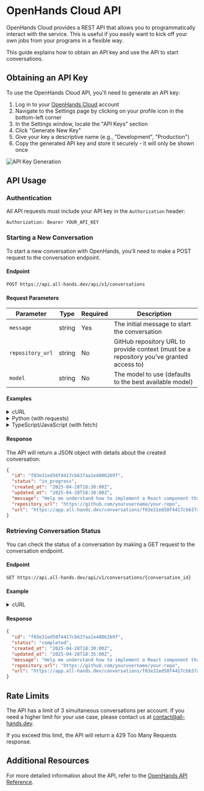 # OpenHands Cloud API

OpenHands Cloud provides a REST API that allows you to programmatically interact with the service. This is useful if you easily want to kick off your own jobs from your programs in a flexible way.

This guide explains how to obtain an API key and use the API to start conversations.

## Obtaining an API Key

To use the OpenHands Cloud API, you'll need to generate an API key:

1. Log in to your [OpenHands Cloud](https://app.all-hands.dev) account
2. Navigate to the Settings page by clicking on your profile icon in the bottom-left corner
3. In the Settings window, locate the "API Keys" section
4. Click "Generate New Key"
5. Give your key a descriptive name (e.g., "Development", "Production")
6. Copy the generated API key and store it securely - it will only be shown once

![API Key Generation](/img/docs/api-key-generation.png)

## API Usage

### Authentication

All API requests must include your API key in the `Authorization` header:

```
Authorization: Bearer YOUR_API_KEY
```

### Starting a New Conversation

To start a new conversation with OpenHands, you'll need to make a POST request to the conversation endpoint.

#### Endpoint

```
POST https://api.all-hands.dev/api/v1/conversations
```

#### Request Parameters

| Parameter | Type | Required | Description |
|-----------|------|----------|-------------|
| `message` | string | Yes | The initial message to start the conversation |
| `repository_url` | string | No | GitHub repository URL to provide context (must be a repository you've granted access to) |
| `model` | string | No | The model to use (defaults to the best available model) |

#### Examples

<details>
<summary>cURL</summary>

```bash
curl -X POST "https://api.all-hands.dev/api/v1/conversations" \
  -H "Authorization: Bearer YOUR_API_KEY" \
  -H "Content-Type: application/json" \
  -d '{
    "message": "Help me understand how to implement a React component that displays a counter",
    "repository_url": "https://github.com/yourusername/your-repo"
  }'
```
</details>

<details>
<summary>Python (with requests)</summary>

```python
import requests

api_key = "YOUR_API_KEY"
url = "https://api.all-hands.dev/api/v1/conversations"

headers = {
    "Authorization": f"Bearer {api_key}",
    "Content-Type": "application/json"
}

data = {
    "message": "Help me understand how to implement a React component that displays a counter",
    "repository_url": "https://github.com/yourusername/your-repo"
}

response = requests.post(url, headers=headers, json=data)
conversation = response.json()

print(f"Conversation ID: {conversation['id']}")
print(f"Status: {conversation['status']}")
```
</details>

<details>
<summary>TypeScript/JavaScript (with fetch)</summary>

```typescript
const apiKey = "YOUR_API_KEY";
const url = "https://api.all-hands.dev/api/v1/conversations";

const headers = {
  "Authorization": `Bearer ${apiKey}`,
  "Content-Type": "application/json"
};

const data = {
  message: "Help me understand how to implement a React component that displays a counter",
  repository_url: "https://github.com/yourusername/your-repo"
};

async function startConversation() {
  try {
    const response = await fetch(url, {
      method: "POST",
      headers: headers,
      body: JSON.stringify(data)
    });

    const conversation = await response.json();

    console.log(`Conversation ID: ${conversation.id}`);
    console.log(`Status: ${conversation.status}`);

    return conversation;
  } catch (error) {
    console.error("Error starting conversation:", error);
  }
}

startConversation();
```
</details>

#### Response

The API will return a JSON object with details about the created conversation:

```json
{
  "id": "f03e31ed50f4417cb637aa1e4806269f",
  "status": "in_progress",
  "created_at": "2025-04-28T18:30:00Z",
  "updated_at": "2025-04-28T18:30:00Z",
  "message": "Help me understand how to implement a React component that displays a counter",
  "repository_url": "https://github.com/yourusername/your-repo",
  "url": "https://app.all-hands.dev/conversations/f03e31ed50f4417cb637aa1e4806269f"
}
```

### Retrieving Conversation Status

You can check the status of a conversation by making a GET request to the conversation endpoint.

#### Endpoint

```
GET https://api.all-hands.dev/api/v1/conversations/{conversation_id}
```

#### Example

<details>
<summary>cURL</summary>

```bash
curl -X GET "https://api.all-hands.dev/api/v1/conversations/f03e31ed50f4417cb637aa1e4806269f" \
  -H "Authorization: Bearer YOUR_API_KEY"
```
</details>

#### Response

```json
{
  "id": "f03e31ed50f4417cb637aa1e4806269f",
  "status": "completed",
  "created_at": "2025-04-28T18:30:00Z",
  "updated_at": "2025-04-28T18:35:00Z",
  "message": "Help me understand how to implement a React component that displays a counter",
  "repository_url": "https://github.com/yourusername/your-repo",
  "url": "https://app.all-hands.dev/conversations/f03e31ed50f4417cb637aa1e4806269f"
}
```

## Rate Limits

The API has a limit of 3 simultaneous conversations per account. If you need a higher limit for your use case, please contact us at [contact@all-hands.dev](mailto:contact@all-hands.dev).

If you exceed this limit, the API will return a 429 Too Many Requests response.

## Additional Resources

For more detailed information about the API, refer to the [OpenHands API Reference](https://docs.all-hands.dev/swagger-ui/).
